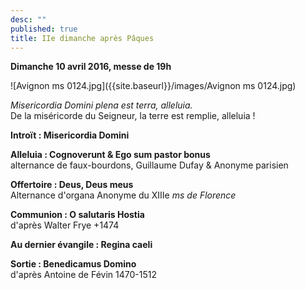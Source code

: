 ```yaml
---
desc: ""
published: true
title: IIe dimanche après Pâques
---
```



**Dimanche 10 avril 2016, messe de 19h**  

![Avignon ms 0124.jpg]({{site.baseurl}}/images/Avignon ms 0124.jpg)


*Misericordia Domini plena est terra, alleluia.*  
De la miséricorde du Seigneur, la terre est remplie, alleluia !

**Introït : Misericordia Domini**

**Alleluia : Cognoverunt & Ego sum pastor bonus**  
alternance de faux-bourdons, Guillaume Dufay & Anonyme parisien

**Offertoire : Deus, Deus meus**  
Alternance d'organa Anonyme du XIIIe *ms de Florence*

**Communion : O salutaris Hostia**  
d'après Walter Frye +1474

**Au dernier évangile : Regina caeli**

**Sortie : Benedicamus Domino**  
d'après Antoine de Févin 1470-1512
